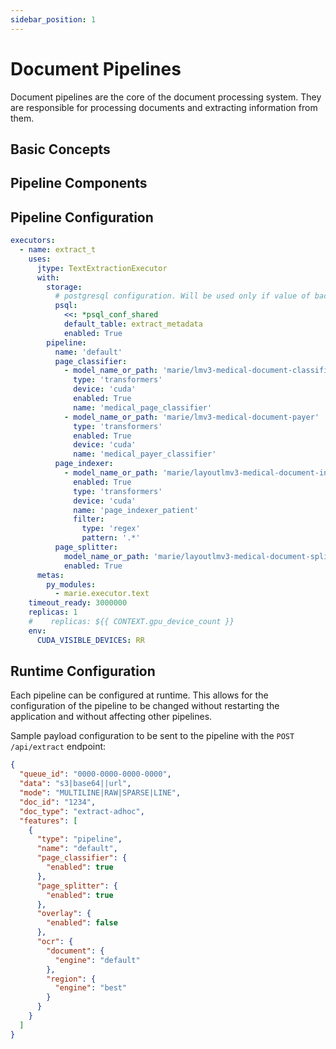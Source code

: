 ```yaml
---
sidebar_position: 1
---
```


# Document Pipelines

Document pipelines are the core of the document processing system. They are responsible for processing documents and
extracting information from them.

## Basic Concepts

## Pipeline Components

## Pipeline Configuration

```yaml
executors:
  - name: extract_t
    uses:
      jtype: TextExtractionExecutor
      with:
        storage:
          # postgresql configuration. Will be used only if value of backend is "psql"
          psql:
            <<: *psql_conf_shared
            default_table: extract_metadata
            enabled: True
        pipeline:
          name: 'default'
          page_classifier:
            - model_name_or_path: 'marie/lmv3-medical-document-classification'
              type: 'transformers'
              device: 'cuda'
              enabled: True
              name: 'medical_page_classifier'
            - model_name_or_path: 'marie/lmv3-medical-document-payer'
              type: 'transformers'
              enabled: True
              device: 'cuda'
              name: 'medical_payer_classifier'
          page_indexer:
            - model_name_or_path: 'marie/layoutlmv3-medical-document-indexer'
              enabled: True
              type: 'transformers'
              device: 'cuda'
              name: 'page_indexer_patient'
              filter:
                type: 'regex'
                pattern: '.*'
          page_splitter:
            model_name_or_path: 'marie/layoutlmv3-medical-document-splitter'
            enabled: True
      metas:
        py_modules:
          - marie.executor.text
    timeout_ready: 3000000
    replicas: 1
    #    replicas: ${{ CONTEXT.gpu_device_count }}
    env:
      CUDA_VISIBLE_DEVICES: RR

```

## Runtime Configuration

Each pipeline can be configured at runtime. This allows for the configuration of the pipeline to be changed without
restarting the application and without affecting other pipelines.

Sample payload configuration to be sent to the pipeline with the `POST /api/extract` endpoint:

```json
{
  "queue_id": "0000-0000-0000-0000",
  "data": "s3|base64||url",
  "mode": "MULTILINE|RAW|SPARSE|LINE",
  "doc_id": "1234",
  "doc_type": "extract-adhoc",
  "features": [
    {
      "type": "pipeline",
      "name": "default",
      "page_classifier": {
        "enabled": true
      },
      "page_splitter": {
        "enabled": true
      },
      "overlay": {
        "enabled": false
      },
      "ocr": {
        "document": {
          "engine": "default"
        },
        "region": {
          "engine": "best"
        }
      }
    }
  ]
}

```
